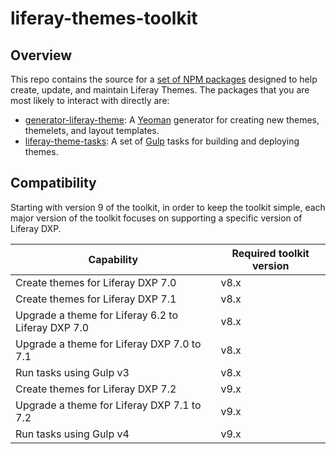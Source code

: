 # liferay-themes-toolkit

## Overview

This repo contains the source for a [set of NPM packages](https://github.com/liferay/liferay-themes-sdk/tree/master/packages) designed to help create, update, and maintain Liferay Themes. The packages that you are most likely to interact with directly are:

-   [generator-liferay-theme](https://github.com/liferay/liferay-themes-sdk/tree/master/packages/generator-liferay-theme): A [Yeoman](https://yeoman.io/) generator for creating new themes, themelets, and layout templates.
-   [liferay-theme-tasks](https://github.com/liferay/liferay-themes-sdk/tree/master/packages/liferay-theme-tasks): A set of [Gulp](https://gulpjs.com/) tasks for building and deploying themes.

## Compatibility

Starting with version 9 of the toolkit, in order to keep the toolkit simple, each major version of the toolkit focuses on supporting a specific version of Liferay DXP.

| Capability                                         | Required toolkit version |
| -------------------------------------------------- | ------------------------ |
| Create themes for Liferay DXP 7.0                  | v8.x                     |
| Create themes for Liferay DXP 7.1                  | v8.x                     |
| Upgrade a theme for Liferay 6.2 to Liferay DXP 7.0 | v8.x                     |
| Upgrade a theme for Liferay DXP 7.0 to 7.1         | v8.x                     |
| Run tasks using Gulp v3                            | v8.x                     |
| Create themes for Liferay DXP 7.2                  | v9.x                     |
| Upgrade a theme for Liferay DXP 7.1 to 7.2         | v9.x                     |
| Run tasks using Gulp v4                            | v9.x                     |
